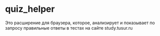 ﻿# quiz_helper
Это расширение для браузера, которое, анализирует и показывает по запросу правильные ответы в тестах на сайте study.tusur.ru
